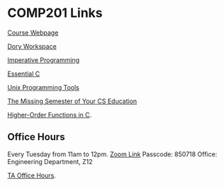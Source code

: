 # COMP201 Links

[Course Webpage](https://aykuterdem.github.io/classes/comp201/)

[Dory Workspace](https://www.dory.app/c/ku.edu.tr/89a89b98_comp-201---computer-systems-and-programming---fall-2021/questions)

[Imperative Programming](https://en.wikipedia.org/wiki/Imperative_programming)

[Essential C](http://cslibrary.stanford.edu/101/)

[Unix Programming Tools](http://cslibrary.stanford.edu/107/UnixProgrammingTools.pdf)

[The Missing Semester of Your CS Education](https://missing.csail.mit.edu/)

[Higher-Order Functions in C](https://medium.com/nerd-for-tech/higher-order-functions-in-c-74f6c4b550ee).

## Office Hours

Every Tuesday from 11am to 12pm.
[Zoom Link](https://kocun.zoom.us/j/94469886784)
Passcode: 850718
Office: Engineering Department, Z12

[TA Office Hours](https://docs.google.com/spreadsheets/d/1EaTWvj98Dt44fxB_tASv5oIEPsVbCzxnK0ztcmPw3Zs/edit#gid=0).
